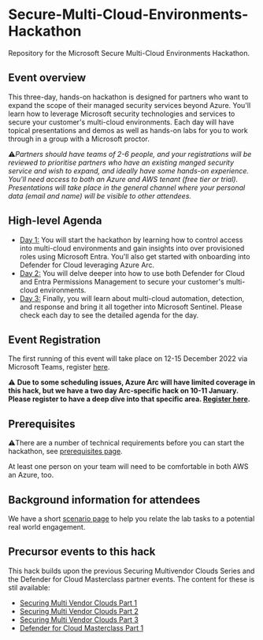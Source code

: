 # Secure-Multi-Cloud-Environments-Hackathon
Repository for the Microsoft Secure Multi-Cloud Environments Hackathon.

## Event overview
This three-day, hands-on hackathon is designed for partners who want to expand the scope of their managed security services beyond Azure. You'll learn how to 
leverage Microsoft security technologies and services to secure your customer's multi-cloud environments. Each day will have topical presentations and demos as well as hands-on labs for you to work through in a group with a Microsoft proctor.

:warning:*Partners should have teams of 2-6 people, and your registrations will be reviewed to prioritise partners who have an existing manged security service and wish to expand, and ideally have some hands-on experience. You'll need access to both an Azure and AWS tenant (free tier or trial).  Presentations will take place in the general channel where your personal data (email and name) will be visible to other attendees.*

## High-level Agenda
 - [Day 1:](/Day1.md) You will start the hackathon by learning how to control access into multi-cloud environments and gain insights into over provisioned roles using Microsoft Entra. You'll also get started with onboarding into Defender for Cloud leveraging Azure Arc.
 - [Day 2:](/Day2.md) You will delve deeper into how to use both Defender for Cloud and Entra Permissions Management to secure your customer's multi-cloud environments.
 - [Day 3:](/Day3.md) Finally, you will learn about multi-cloud automation, detection, and response and bring it all together into Microsoft Sentinel.
Please check each day to see the detailed agenda for the day.

## Event Registration
The first running of this event will take place on 12-15 December 2022 via Microsoft Teams, register [here](https://aka.ms/MultiCloudSecurityHackathon-Regp).

:warning: **Due to some scheduling issues, Azure Arc will have limited coverage in this hack, but we have a two day Arc-specific hack on 10-11 January. Please register to have a deep dive into that specific area. [Register here](https://aka.ms/azurearcpartnerhack).**

## Prerequisites
:warning:There are a number of technical requirements before you can start the hackathon, see [prerequisites page](Prerequisites.md).

At least one person on your team will need to be comfortable in both AWS an Azure, too.

## Background information for attendees
We have a short [scenario page](Scenario.md) to help you relate the lab tasks to a potential real world engagement.

## Precursor events to this hack
This hack builds upon the previous Securing Multivendor Clouds Series and the Defender for Cloud Masterclass partner events. The content for these is stil available:
 - [Securing Multi Vendor Clouds Part 1](https://github.com/LuciBlanchardMSFT/SecuringMultiVendorClouds)
 - [Securing Multi Vendor Clouds Part 2](https://github.com/ActualCassandra/SecuringMultiVendorCloudsPart2)
 - [Securing Multi Vendor Clouds Part 3](https://github.com/ActualCassandra/SecuringMultiVendorCloudsPart3)
 - [Defender for Cloud Masterclass Part 1](https://github.com/ActualCassandra/MDCMasterclass)


